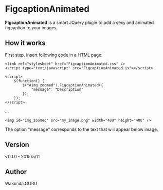 # FigcaptionAnimated

**FigcaptionAnimated** is a smart JQuery plugin to add a sexy and animated figcaption to your images.

## How it works
First step, insert following code in a HTML page:

```
<link rel="stylesheet" href="FigcaptionAnimated.css" />
<script type="text/javascript" src="FigcaptionAnimated.js"></script>

<script>
	$(function() {
		$("#img_zoomed").FigcaptionAnimated({
			"message": "Description"
		});
	});
</script>
```
...
```
<img id="img_zoomed" src="my_image.png" width="400" height="400" />
```

The option "message" corresponds to the text that will appear below image.

## Version
v1.0.0 - 2015/5/11

## Author
Wakonda.GURU
